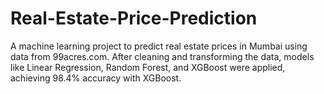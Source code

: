 # Real-Estate-Price-Prediction
A machine learning project to predict real estate prices in Mumbai using data from 99acres.com. After cleaning and transforming the data, models like Linear Regression, Random Forest, and XGBoost were applied, achieving 98.4% accuracy with XGBoost.

